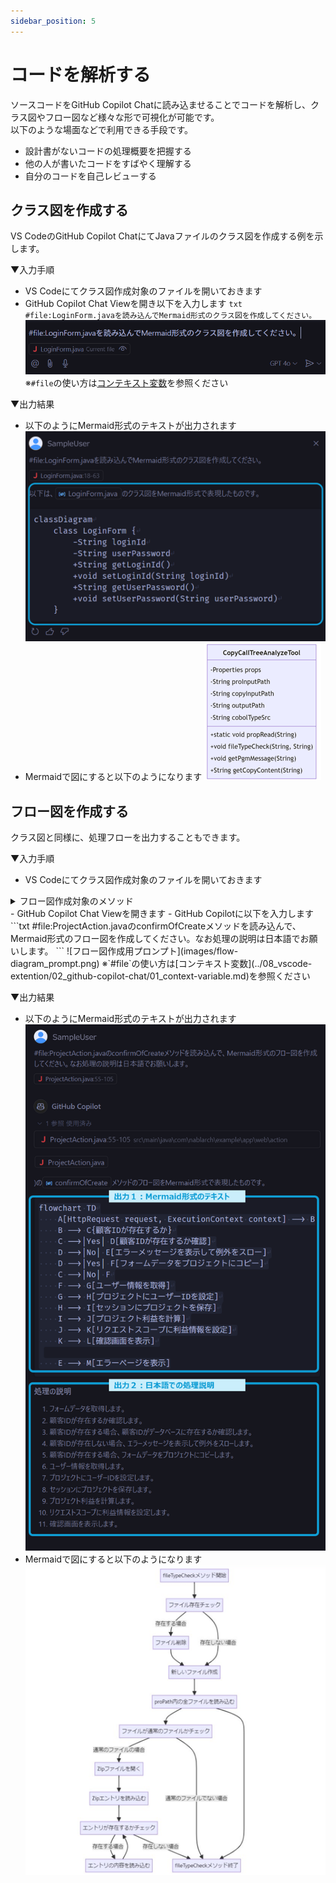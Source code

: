 ```yaml
---
sidebar_position: 5
---
```


# コードを解析する

ソースコードをGitHub Copilot Chatに読み込ませることでコードを解析し、クラス図やフロー図など様々な形で可視化が可能です。<br/>
以下のような場面などで利用できる手段です。

- 設計書がないコードの処理概要を把握する
- 他の人が書いたコードをすばやく理解する
- 自分のコードを自己レビューする

## クラス図を作成する

VS CodeのGitHub Copilot ChatにてJavaファイルのクラス図を作成する例を示します。

▼入力手順

- VS Codeにてクラス図作成対象のファイルを開いておきます
- GitHub Copilot Chat Viewを開き以下を入力します
      ```txt
      #file:LoginForm.javaを読み込んでMermaid形式のクラス図を作成してください。
      ```
      ![クラス図作成用プロンプト](images/class-diagram_prompt.png)
      ※`#file`の使い方は[コンテキスト変数](../08_vscode-extention/02_github-copilot-chat/01_context-variable.md)を参照ください

▼出力結果

- 以下のようにMermaid形式のテキストが出力されます
  ![出力されたクラス図（Mermaid形式のテキスト）](images/class-diagram_answer.png)
- Mermaidで図にすると以下のようになります
  ![出力されたクラス図](images/class-diagram-mermaid-style.png)

## フロー図を作成する

クラス図と同様に、処理フローを出力することもできます。

▼入力手順

- VS Codeにてクラス図作成対象のファイルを開いておきます
<details>
  <summary>フロー図作成対象のメソッド</summary>
  ```java
  /**
   * 登録情報確認画面を表示。
   *
   * @param request HTTPリクエスト
   * @param context 実行コンテキスト
   * @return HTTPレスポンス
   */
  @InjectForm(form = ProjectForm.class, prefix = "form")
  @OnError(type = ApplicationException.class, path = "/WEB-INF/view/project/create.jsp")
  public HttpResponse confirmOfCreate(HttpRequest request, ExecutionContext context)
      ProjectForm form = context.getRequestScopedVar("form");
      if (form.hasClientId()) {
          if (!UniversalDao.exists(Client.class, "FIND_BY_CLIENT_ID",
                  new Object[] {Integer.parseInt(form.getClientId())})) {
              //補足：数値に対する自動フォーマット(自動的にカンマ編集される)を避けるため、Integerを明示的に文字列に変換している。
              throw new ApplicationException(
                      MessageUtil.createMessage(MessageLevel.ERROR, "errors.nothing.client",
                              Client.class.getSimpleName(),
                              form.getClientId()));
          }
      Project project = BeanUtil.createAndCopy(Project.class, form);
      LoginUserPrincipal userContext = SessionUtil.get(context, "userContext");
      project.setUserId(userContext.getUserId());
      SessionUtil.put(context, "project", project);
      final ProjectProfit projectProfit = new ProjectProfit(
              project.getSales(),
              project.getCostOfGoodsSold(),
              project.getSga(),
              project.getAllocationOfCorpExpenses()
      );
      context.setRequestScopedVar("profit", projectProfit);
      return new HttpResponse("/WEB-INF/view/project/confirmOfCreate.jsp");
  }
  ```
</details>
- GitHub Copilot Chat Viewを開きます
- GitHub Copilotに以下を入力します
      ```txt
      #file:ProjectAction.javaのconfirmOfCreateメソッドを読み込んで、Mermaid形式のフロー図を作成してください。なお処理の説明は日本語でお願いします。
      ```
      ![フロー図作成用プロンプト](images/flow-diagram_prompt.png)
      ※`#file`の使い方は[コンテキスト変数](../08_vscode-extention/02_github-copilot-chat/01_context-variable.md)を参照ください

▼出力結果

- 以下のようにMermaid形式のテキストが出力されます
  ![出力されたフロー図（Marmaid形式のテキスト）](images/flow-diagram_answer.png)<br/>
- Mermaidで図にすると以下のようになります
  ![出力されたフロー図](images/flow-diagram-mermaid-style.png)
